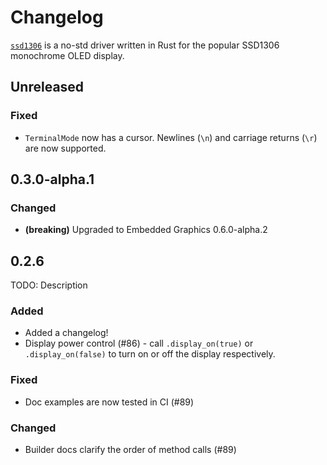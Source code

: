 # Changelog

[`ssd1306`](https://crates.io/crates/ssd1306) is a no-std driver written in Rust for the popular SSD1306 monochrome OLED display.

## Unreleased

### Fixed

- `TerminalMode` now has a cursor. Newlines (`\n`) and carriage returns (`\r`) are now supported.

## 0.3.0-alpha.1

### Changed

- **(breaking)** Upgraded to Embedded Graphics 0.6.0-alpha.2

## 0.2.6

TODO: Description

### Added

- Added a changelog!
- Display power control (#86) - call `.display_on(true)` or `.display_on(false)` to turn on or off the display respectively.

### Fixed

- Doc examples are now tested in CI (#89)

### Changed

- Builder docs clarify the order of method calls (#89)
